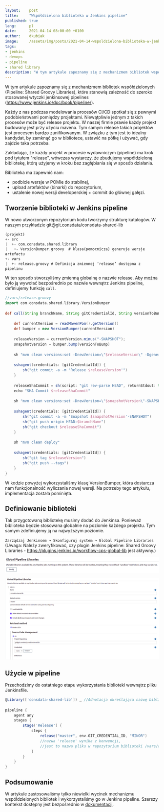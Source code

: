 ```yaml
---
layout:    post
title:     "Współdzielona biblioteka w Jenkins pipeline"
published: true
lang:      pl
date:      2021-04-14 08:00:00 +0100
author:    dkubiak
image:     /assets/img/posts/2021-04-14-wspoldzielona-biblioteka-w-jenkins-pipeline/jenkins-shard-pipeline.webp
tags:
- jenkins
- devops
- pipeline
- shared library
description: "W tym artykule zapoznamy się z mechanizmem bibliotek współdzielonych (Pipeline: Shared Groovy Libraries), które stanowią zależność do szeroko stosowanej wtyczki jenkins pipeline"
---
```

W tym artykule zapoznamy się z mechanizmem bibliotek współdzielonych (Pipeline: Shared Groovy Libraries), które stanowią
zależność do szeroko stosowanej wtyczki jenkinsowej pipelines (https://www.jenkins.io/doc/book/pipeline/).

Każdy z nas podczas modelowania procesów CI/CD spotkał się z pewnymi podobieństwami pomiędzy projektami. Niewątpliwie
jednym z takich procesów może być release projektu. W naszej firmie prawie każdy projekt budowany jest przy użyciu
mavena. Tym samym release takich projektów jest procesem bardzo zunifikowanym. W związku z tym jest to idealny
kandydat, by zamknąć go w bibliotece, ustawić na półkę i używać, gdy zajdzie taka potrzeba.

Zakładając, że każdy projekt w procesie wydawniczym (pipeline) ma krok pod tytułem "release", wówczas wystarczy, że zbudujemy współdzieloną bibliotekę, którą użyjemy w kroku bez zagłębiania się w sposób działania.

Biblioteka ma zapewnić nam:

- podbicie wersje w POMie do stabilnej,
- upload artefaktów (binarki) do repozytorium,
- ustalenie nowej wersji developerskiej + commit do głównej gałęzi.

## Tworzenie biblioteki w Jenkins pipeline

W nowo utworzonym repozytorium kodu tworzymy strukturę katalogów. W naszym przykładzie git@git.consdata/consdata-shared-lib

```
(projekt)
+- src
|  +- com.consdata.shared.library
|   +- VersionBumper.groovy  # klasa(pomocnicza) generuje wersje artefactu
+- vars
|  +- release.groovy # Definicja zmiennej ‘release’ dostępna z pipelinu
```

W ten sposób stworzyliśmy zmienną globalną o nazwie release. Aby można było ją wywołać bezpośrednio po nazwie wewnątrz Jenkins pipeline, definiujemy funkcję `call`.

```groovy
//vars/release.groovy
import com.consdata.shared.library.VersionBumper

def call(String branchName, String gitCredentialId, String versionToBump) {

    def currentVersion = readMavenPom().getVersion()
    def bumper = new VersionBumper(currentVersion)

    releaseVersion = currentVersion.minus("-SNAPSHOT");
    snapshotVersion = bumper.bump(versionToBump)

    sh "mvn clean versions:set -DnewVersion=\"$releaseVersion\" -DgenerateBackupPoms=false"

    sshagent(credentials: [gitCredentialId]) {
        sh("git commit -a -m 'Release $releaseVersion'")
    }

    releaseShaCommit = sh(script: "git rev-parse HEAD", returnStdout: true).trim()
    echo "SHA Commit $releaseShaCommit"

    sh "mvn clean versions:set -DnewVersion=\"$snapshotVersion\"-SNAPSHOT -DgenerateBackupPoms=false"

    sshagent(credentials: [gitCredentialId]) {
        sh("git commit -a -m 'Snapshot $snapshotVersion'-SNAPSHOT")
        sh("git push origin HEAD:$branchName")
        sh("git checkout $releaseShaCommit")
    }

    sh "mvn clean deploy"

    sshagent(credentials: [gitCredentialId]) {
        sh("git tag $releaseVersion")
        sh("git push --tags")
    }
}
```

W kodzie powyżej wykorzystaliśmy klasę VersionBumper, która dostarcza nam funkcjonalność wyliczania nowej wersji. Na
potrzeby tego artykułu, implementacja została pominięta.

## Definiowanie biblioteki

Tak przygotowaną bibliotekę musimy dodać do Jenkinsa. Ponieważ biblioteka będzie stosowana globalnie na poziomie każdego
projektu. Tym samym zdefiniujemy ją na najwyższym poziomie.

`Zarządzaj Jenkinsem → Skonfiguruj system → Global Pipeline Libraries` (Uwaga: Należy zweryfikować, czy plugin
Jenkins pipeline: Shared Groovy Libraries - https://plugins.jenkins.io/workflow-cps-global-lib jest aktywny.)

![Główne okno konfiguracji Jenkins](/assets/img/posts/2021-04-14-wspoldzielona-biblioteka-w-jenkins-pipeline/mainConfigJenkins.png)

![Sekcja konfiguracji pipeline-shard](/assets/img/posts/2021-04-14-wspoldzielona-biblioteka-w-jenkins-pipeline/globalPipelineShardJenkins.png)

## Użycie w pipeline

Przechodzimy do ostatniego etapu wykorzystania biblioteki wewnątrz pliku Jenkinsfile.

```groovy
@Library(['consdata-shared-lib']) _ //Adnotacja określająca nazwę biblioteki

pipeline {
    agent any
    stages {
        stage('Release') {
            steps {
                release("master", env.GIT_CREDENTIAL_ID, "MINOR")
                //nazwa 'release' wynika z konwencji,
                //jest to nazwa pliku w repozytorium biblioteki /vars/release.groovy
            }
        }
    }
}
```

## Podsumowanie

W artykule zastosowaliśmy tylko niewielki wycinek mechanizmu współdzielonych bibliotek i wykorzystaliśmy go w Jenkins pipeline. Szerszy kontekst dostępny jest
bezpośrednio w [dokumentacji](https://www.jenkins.io/doc/book/pipeline/shared-libraries).
